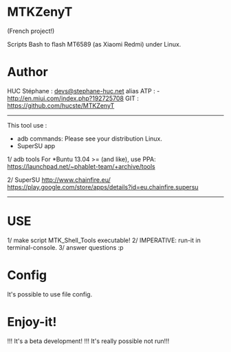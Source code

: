 MTKZenyT
========

(French project!)

Scripts Bash to flash MT6589 (as Xiaomi Redmi) under Linux.

Author
======
HUC Stéphane : <devs@stephane-huc.net>
alias ATP : 
	- http://en.miui.com/index.php?192725708
GIT : https://github.com/hucste/MTKZenyT

----

This tool use :

- adb commands: Please see your distribution Linux.
- SuperSU app

1/ adb tools 
    For *Buntu 13.04 >= (and like), use PPA:
    https://launchpad.net/~phablet-team/+archive/tools

2/ SuperSU
	http://www.chainfire.eu/
	https://play.google.com/store/apps/details?id=eu.chainfire.supersu

---

USE
====
1/ make script MTK_Shell_Tools executable!
2/ IMPERATIVE: run-it in terminal-console.
3/ answer questions :p

Config
======
It's possible to use file config.

Enjoy-it!
=========

!!! It's a beta development!
!!! It's really possible not run!!!

